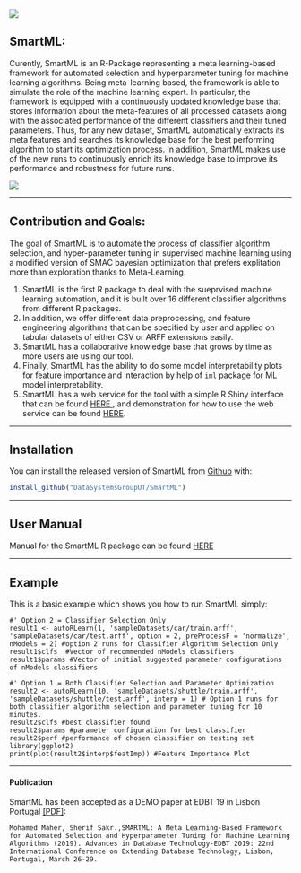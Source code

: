 <img src = "https://bigdata.cs.ut.ee/smartml/images/banner.png">

## SmartML: 
Curently, SmartML is an R-Package representing a meta learning-based framework for automated selection and hyperparameter tuning for machine learning algorithms. Being meta-learning based, the framework is able to simulate the role of the machine learning expert. In particular, the framework is equipped with a continuously updated knowledge base that stores information about the meta-features of all processed datasets along with the associated performance of the different classifiers and their tuned parameters. Thus, for any new dataset, SmartML automatically extracts its meta features and searches its knowledge base for the best performing algorithm to start its optimization process. In addition, SmartML makes use of the new runs to continuously enrich its knowledge base to improve its performance and robustness for future runs.

<img src = "https://bigdata.cs.ut.ee/smartml/images/arch.jpg">

---
## Contribution and Goals:

The goal of SmartML is to automate the process of classifier algorithm selection, and hyper-parameter tuning in supervised machine learning using a modified version of SMAC bayesian optimization that prefers explitation more than exploration thanks to Meta-Learning. 
1. SmartML is the first R package to deal with the sueprvised machine learning automation, and it is built over 16 different classifier algorithms from different R packages. <br>
2. In addition, we offer different data preprocessing, and feature engineering algorithms that can be specified by user and applied on tabular datasets of either CSV or ARFF extensions easily.
3. SmartML has a collaborative knowledge base that grows by time as more users are using our tool.
4. Finally, SmartML has the ability to do some model interpretability plots for feature importance and interaction by help of ```iml``` package for ML model interpretability.
5. SmartML has a web service for the tool with a simple R Shiny interface that can be found <a href = "https://bigdata.cs.ut.ee/smartml/index.html"> HERE </a>, and demonstration for how to use the web service can be found <a href="https://www.youtube.com/watch?v=m5sbV1P8oqU">HERE</a>.

---
## Installation

You can install the released version of SmartML from [Github](https://github.com/DataSystemsGroupUT/Auto-Machine-Learning) with:

``` r
install_github("DataSystemsGroupUT/SmartML")
```

---
## User Manual

Manual for the SmartML R package can be found <a href = "https://github.com/DataSystemsGroupUT/Auto-Machine-Learning/blob/master/manual.pdf"> HERE </a>

---
## Example

This is a basic example which shows you how to run SmartML simply:

```{r example}
#' Option 2 = Classifier Selection Only
result1 <- autoRLearn(1, 'sampleDatasets/car/train.arff', 'sampleDatasets/car/test.arff', option = 2, preProcessF = 'normalize', nModels = 2) #option 2 runs for Classifier Algorithm Selection Only
result1$clfs  #Vector of recommended nModels classifiers
result1$params #Vector of initial suggested parameter configurations of nModels classifiers
```
```
#' Option 1 = Both Classifier Selection and Parameter Optimization
result2 <- autoRLearn(10, 'sampleDatasets/shuttle/train.arff', 'sampleDatasets/shuttle/test.arff', interp = 1) # Option 1 runs for both classifier algorithm selection and parameter tuning for 10 minutes.
result2$clfs #best classifier found
result2$params #parameter configuration for best classifier
result2$perf #performance of chosen classifier on testing set
library(ggplot2)
print(plot(result2$interp$featImp)) #Feature Importance Plot

```

---
#### Publication

SmartML has been accepted as a DEMO paper at EDBT 19 in Lisbon Portugal <a href = "http://openproceedings.org/2019/conf/edbt/EDBT19_paper_235.pdf">[PDF]</a>:
```
Mohamed Maher, Sherif Sakr.,SMARTML: A Meta Learning-Based Framework for Automated Selection and Hyperparameter Tuning for Machine Learning Algorithms (2019). Advances in Database Technology-EDBT 2019: 22nd International Conference on Extending Database Technology, Lisbon, Portugal, March 26-29.
```

